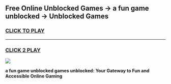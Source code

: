 
## Free Online Unblocked Games → a fun game unblocked → Unblocked Games
<h3>
<a href="https://premium.freeplayer.one?title=a_fun_game_unblocked&ref=21F">CLICK TO PLAY</a></h3>
<hr>

<h3>
<a href="https://premium.freeplayer.one?title=a_fun_game_unblocked&ref=21F">CLICK 2 PLAY</a>
  
</h3>

<a href="https://premium.freeplayer.one?title=a_fun_game_unblocked&ref=21F/"><img src="https://clearcache.store/games.png"></a>


**a fun game unblocked games unblocked: Your Gateway to Fun and Accessible Online Gaming**
